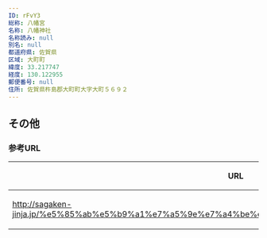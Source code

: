 ```yaml
---
ID: rFvY3
総称: 八幡宮
名称: 八幡神社
名称読み: null
別名: null
都道府県: 佐賀県
区域: 大町町
緯度: 33.217747
経度: 130.122955
郵便番号: null
住所: 佐賀県杵島郡大町町大字大町５６９２
---
```


## その他

### 参考URL

| URL                                                                                               | 説明   |
| ------------------------------------------------------------------------------------------------- | ------ |
| http://sagaken-jinja.jp/%e5%85%ab%e5%b9%a1%e7%a5%9e%e7%a4%be%ef%bc%8f%e5%a4%a7%e7%94%ba%e7%94%ba/ | 神社庁 |
